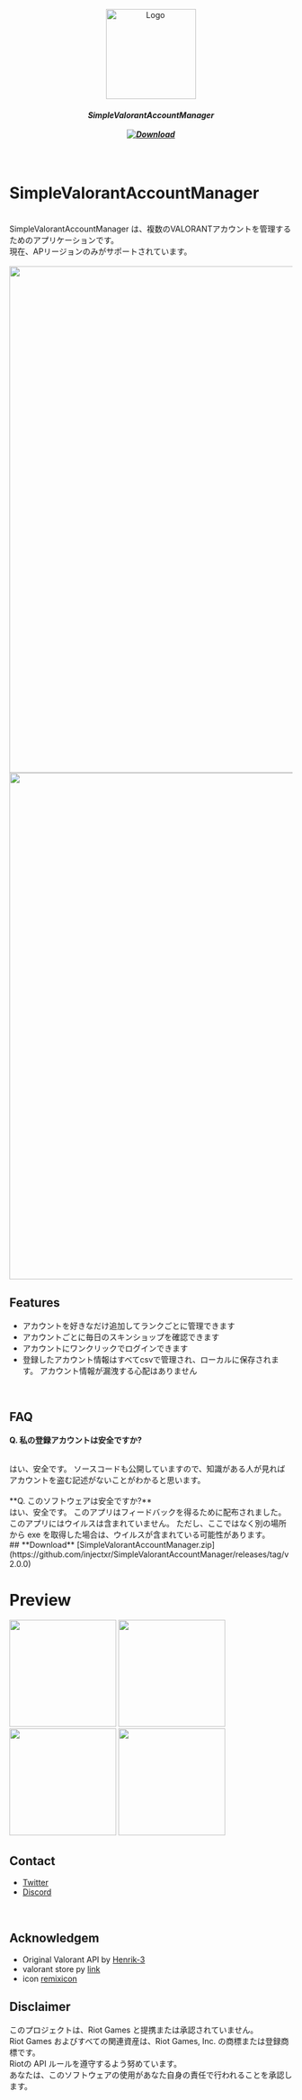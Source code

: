 <p align="center">
    <a href="s">
        <img src="https://github.com/injectxr/SimpleValorantAccountManager/assets/90289410/f50d1fd9-404f-4edf-872d-6b7a6be6bc58" alt="Logo" width="160" height="160">
    </a>
<br>
<h5 align="center">SimpleValorantAccountManager<br><br>
<a href="https://github.com/injectxr/SimpleValorantAccountManager/releases" >
    <img src="https://img.shields.io/github/downloads/injectxr/SimpleValorantAccountManager/total?labelColor=1E1E1E&color=466bff&style=for-the-badge&logo=data=" alt="Download"/ >
</a>
</h5>
</br>
 
# SimpleValorantAccountManager
<br>
SimpleValorantAccountManager は、複数のVALORANTアカウントを管理するためのアプリケーションです。<br>
現在、APリージョンのみがサポートされています。 <br>

<br>
<div style="text-align: center;"><img src="https://github.com/injectxr/SimpleValorantAccountManager/assets/90289410/5ad583b8-5502-4676-9d00-6220f68012e3" width="900"></div>
<div style="text-align: center;"><img src="https://github.com/injectxr/SimpleValorantAccountManager/assets/90289410/e0c7da6b-5cf5-4308-82c6-86d9ebc0e4f5" width="900"></div>

## Features
   - アカウントを好きなだけ追加してランクごとに管理できます
   - アカウントごとに毎日のスキンショップを確認できます
   - アカウントにワンクリックでログインできます
   - 登録したアカウント情報はすべてcsvで管理され、ローカルに保存されます。 アカウント情報が漏洩する心配はありません
<br>

## **FAQ**

**Q. 私の登録アカウントは安全ですか?**

<br>
はい、安全です。
ソースコードも公開していますので、知識がある人が見ればアカウントを盗む記述がないことがわかると思います。
<br>
<br>
**Q. このソフトウェアは安全ですか?**

<br>
はい、安全です。
このアプリはフィードバックを得るために配布されました。このアプリにはウイルスは含まれていません。
ただし、ここではなく別の場所から exe を取得した場合は、ウイルスが含まれている可能性があります。

</br>
## **Download**
[SimpleValorantAccountManager.zip](https://github.com/injectxr/SimpleValorantAccountManager/releases/tag/v2.0.0)
 
 
# **Preview**

<img src="https://github.com/injectxr/SimpleValorantAccountManager/assets/90289410/e0c7da6b-5cf5-4308-82c6-86d9ebc0e4f5" width="190">
<img src="https://github.com/injectxr/SimpleValorantAccountManager/assets/90289410/4a418bb4-b90b-4a23-93b3-d567d4162526" width="190">
<img src="https://github.com/injectxr/SimpleValorantAccountManager/assets/90289410/d883eb31-b187-4424-89ca-ae16fd6f72e4" width="190">
<img src="https://github.com/injectxr/SimpleValorantAccountManager/assets/90289410/2f8c7a04-ac8d-4992-b5a8-872151ca1ebc" width="190">


</br>

## **Contact**
  - [Twitter](https://twitter.com/injectxr)<br>
  - [Discord](https://discord.gg/bqy2hdbhC5)
</br>

## **Acknowledgem**
  - Original Valorant API by [Henrik-3](https://github.com/Henrik-3) <br>
  - valorant store py [link](https://pypi.org/project/valorantstore/)<br>
  - icon [remixicon](https://remixicon.com/) <br>
## **Disclaimer**

このプロジェクトは、Riot Games と提携または承認されていません。<br>
Riot Games およびすべての関連資産は、Riot Games, Inc. の商標または登録商標です。<br>
Riotの API ルールを遵守するよう努めています。<br>
あなたは、このソフトウェアの使用があなた自身の責任で行われることを承認します。
